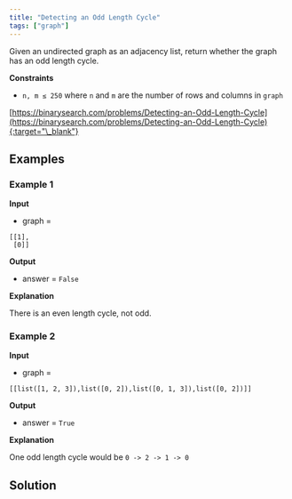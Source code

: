 ```yaml
---
title: "Detecting an Odd Length Cycle"
tags: ["graph"]
---
```


Given an undirected graph as an adjacency list, return whether the graph has an odd length cycle.

**Constraints**

- `n, m ≤ 250` where `n` and `m` are the number of rows and columns in `graph`

[https://binarysearch.com/problems/Detecting-an-Odd-Length-Cycle](https://binarysearch.com/problems/Detecting-an-Odd-Length-Cycle){:target="\_blank"}

## Examples

### Example 1

**Input**

- graph =

```
[[1],
 [0]]
```

**Output**

- answer = `False`

**Explanation**

There is an even length cycle, not odd.

### Example 2

**Input**

- graph =

```
[[list([1, 2, 3]),list([0, 2]),list([0, 1, 3]),list([0, 2])]]
```

**Output**

- answer = `True`

**Explanation**

One odd length cycle would be `0 -> 2 -> 1 -> 0`

## Solution

<script src="https://gist.github.com/yaeba/16da7be5123724fcf6eccc25581cef5a.js?file=Detecting-an-Odd-Length-Cycle.py"></script>
